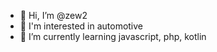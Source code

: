 - 👋 Hi, I’m @zew2
- 👀 I'm interested in automotive
- 🌱 I’m currently learning javascript, php, kotlin

<!---
zew2/zew2 is a ✨ special ✨ repository because its `README.md` (this file) appears on your GitHub profile.
You can click the Preview link to take a look at your changes.
--->
